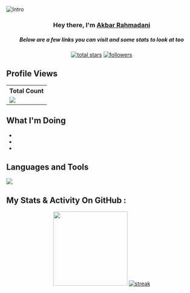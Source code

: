 
![Intro](https://github.com/AkbarRahmadani161102/AkbarRahmadani161102/assets/119948941/4a01d1c2-e749-4541-b6bd-dc8143471132)

<h3 align="center">Hey there, I'm <a href="https://github.com/AkbarRahmadani161102">Akbar Rahmadani</a></h3>
<h5 align="center">Below are a few links you can visit and some stats to look at too</h5>

<p align="center">
<a href="https://github.com/AkbarRahmadani161102?tab=repositories&sort=stargazers">
    <img alt="total stars" title="Total stars on GitHub" src="https://custom-icon-badges.demolab.com/github/stars/AkbarRahmadani161102?color=B8B92B&style=for-the-badge&labelColor=959532&logo=star"/></a>
   <a href="[https://github.com/thinkright20](https://github.com/AkbarRahmadani161102)"><img alt="followers" title="Follow me on Github" src="https://img.shields.io/github/followers/AkbarRahmadani161102?color=236ad3&style=for-the-badge&logo=github&label=Follow"/></a>
 </p>

## Profile Views

  <table>
    <tr>
      <!-- <th>Profile Views</th> -->
      <th>Total Count</th>
    </tr>
    <tr>
      <!-- <td>
        <div align="center">
          <a href="https://github.com/AkbarRahmadani161102"><img src="https://github.com/AkbarRahmadani161102.png" alt="@AkbarRahmadani161102" width="52" /></a>
          <br />
          <a align="center" href="https://github.com/AkbarRahmadani161102"><b>AkbarRahmadani161102</b></a>
        </b>
      </td> -->
      <!-- Profile Views -->
      <td>
         <a href="https://github.com/AkbarRahmadani161102"> <img src="https://komarev.com/ghpvc/?username=AkbarRahmadani161102&style=for-the-badge&color=brightgreen"> </a>
      </td>
    </tr>
  </table>
  
## What I'm Doing

- 
- 
- 

## Languages and Tools
<p align="left"> <a href="https://github.com/AkbarRahmadani161102"><img src="https://skillicons.dev/icons?i=vscode,github,figma,git,mongodb,css,html,js,bots,nodejs,flutter,discord&theme=light&perline=4"> </a> </p>

## My Stats & Activity On GitHub :

<p align="center">
<img height="196,5px" src="https://github-readme-stats.vercel.app/api?username=AkbarRahmadani161102&hide_border=true&show_icons=true&count_private=true&theme=gruvbox&bg_color=151515">
  <a href="https://github.com/AkbarRahmadani161102">      
<img title="stats" alt="streak" src="https://github-readme-streak-stats.herokuapp.com/?user=AkbarRahmadani161102&theme=dark&hide_border=true&stroke=f53b3b"/>
</a> 
</p>

